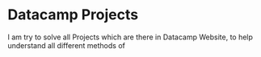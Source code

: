 # Datacamp Projects


I am try to solve all Projects which are there in Datacamp Website, to help understand all different methods of
